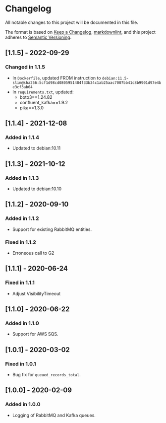 # Changelog

All notable changes to this project will be documented in this file.

The format is based on [Keep a Changelog](https://keepachangelog.com/en/1.0.0/),
[markdownlint](https://dlaa.me/markdownlint/),
and this project adheres to [Semantic Versioning](https://semver.org/spec/v2.0.0.html).

## [1.1.5] - 2022-09-29

### Changed in 1.1.5

- In `Dockerfile`, updated FROM instruction to `debian:11.5-slim@sha256:5cf1d98cd0805951484f33b34c1ab25aac7007bb41c8b9901d97e4be3cf3ab04`
- In `requirements.txt`, updated:
  - boto3==1.24.82
  - confluent_kafka==1.9.2
  - pika==1.3.0

## [1.1.4] - 2021-12-08

### Added in 1.1.4

- Updated to debian:10.11

## [1.1.3] - 2021-10-12

### Added in 1.1.3

- Updated to debian:10.10

## [1.1.2] - 2020-09-10

### Added in 1.1.2

- Support for existing RabbitMQ entities.

### Fixed in 1.1.2

- Erroneous call to G2

## [1.1.1] - 2020-06-24

### Fixed in 1.1.1

- Adjust VisibilityTimeout

## [1.1.0] - 2020-06-22

### Added in 1.1.0

- Support for AWS SQS.

## [1.0.1] - 2020-03-02

### Fixed in 1.0.1

- Bug fix for `queued_records_total`.

## [1.0.0] - 2020-02-09

### Added in 1.0.0

- Logging of RabbitMQ and Kafka queues.
